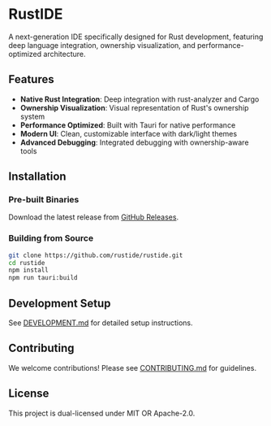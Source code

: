 # RustIDE

A next-generation IDE specifically designed for Rust development, featuring deep language integration, ownership visualization, and performance-optimized architecture.

## Features

- **Native Rust Integration**: Deep integration with rust-analyzer and Cargo
- **Ownership Visualization**: Visual representation of Rust's ownership system
- **Performance Optimized**: Built with Tauri for native performance
- **Modern UI**: Clean, customizable interface with dark/light themes
- **Advanced Debugging**: Integrated debugging with ownership-aware tools

## Installation

### Pre-built Binaries
Download the latest release from [GitHub Releases](https://github.com/rustide/rustide/releases).

### Building from Source
```bash
git clone https://github.com/rustide/rustide.git
cd rustide
npm install
npm run tauri:build
```

## Development Setup

See [DEVELOPMENT.md](docs/DEVELOPMENT.md) for detailed setup instructions.

## Contributing

We welcome contributions! Please see [CONTRIBUTING.md](docs/CONTRIBUTING.md) for guidelines.

## License

This project is dual-licensed under MIT OR Apache-2.0.